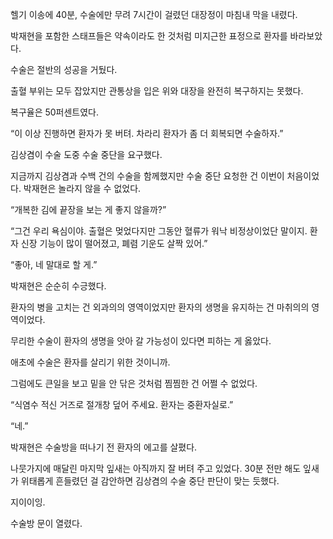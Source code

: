헬기 이송에 40분, 수술에만 무려 7시간이 걸렸던 대장정이 마침내 막을 내렸다.

박재현을 포함한 스태프들은 약속이라도 한 것처럼 미지근한 표정으로 환자를 바라보았다.

수술은 절반의 성공을 거뒀다.

출혈 부위는 모두 잡았지만 관통상을 입은 위와 대장을 완전히 복구하지는 못했다.

복구율은 50퍼센트였다.

“이 이상 진행하면 환자가 못 버텨. 차라리 환자가 좀 더 회복되면 수술하자.”

김상겸이 수술 도중 수술 중단을 요구했다.

지금까지 김상겸과 수백 건의 수술을 함께했지만 수술 중단 요청한 건 이번이 처음이었다. 박재현은 놀라지 않을 수 없었다.

“개복한 김에 끝장을 보는 게 좋지 않을까?”

“그건 우리 욕심이야. 출혈은 멎었다지만 그동안 혈류가 워낙 비정상이었단 말이지. 환자 신장 기능이 많이 떨어졌고, 폐렴 기운도 살짝 있어.”

“좋아, 네 말대로 할 게.”

박재현은 순순히 수긍했다.

환자의 병을 고치는 건 외과의의 영역이었지만 환자의 생명을 유지하는 건 마취의의 영역이었다.

무리한 수술이 환자의 생명을 앗아 갈 가능성이 있다면 피하는 게 옳았다.

애초에 수술은 환자를 살리기 위한 것이니까.

그럼에도 큰일을 보고 밑을 안 닦은 것처럼 찜찜한 건 어쩔 수 없었다.

“식염수 적신 거즈로 절개창 덮어 주세요. 환자는 중환자실로.”

“네.”

박재현은 수술방을 떠나기 전 환자의 에고를 살폈다.

나뭇가지에 매달린 마지막 잎새는 아직까지 잘 버텨 주고 있었다. 30분 전만 해도 잎새가 위태롭게 흔들렸던 걸 감안하면 김상겸의 수술 중단 판단이 맞는 듯했다.

지이이잉.

수술방 문이 열렸다.